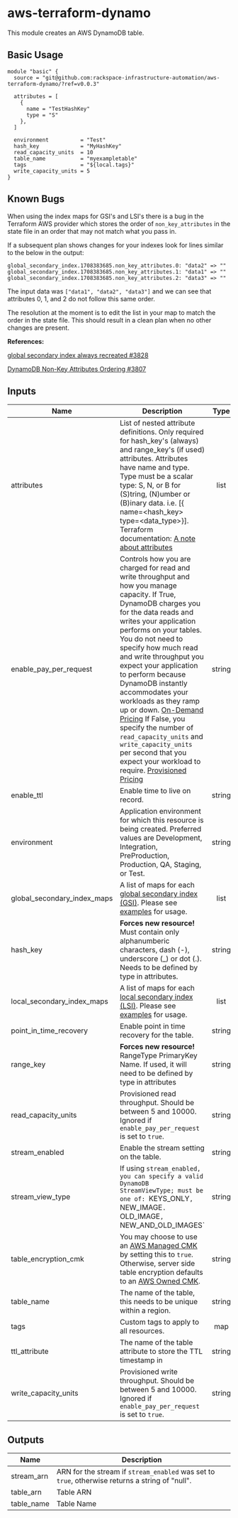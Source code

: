# aws-terraform-dynamo

This module creates an AWS DynamoDB table.

## Basic Usage

```HCL
module "basic" {
  source = "git@github.com:rackspace-infrastructure-automation/aws-terraform-dynamo/?ref=v0.0.3"

  attributes = [
    {
      name = "TestHashKey"
      type = "S"
    },
  ]

  environment          = "Test"
  hash_key             = "MyHashKey"
  read_capacity_units  = 10
  table_name           = "myexampletable"
  tags                 = "${local.tags}"
  write_capacity_units = 5
}
```

## Known Bugs

When using the index maps for GSI's and LSI's there is a bug in the Terraform AWS provider which stores the order of `non_key_attributes` in the state file in an order that may not match what you pass in.

If a subsequent plan shows changes for your indexes look for lines similar to the below in the output:

```
global_secondary_index.1708383685.non_key_attributes.0: "data2" => ""
global_secondary_index.1708383685.non_key_attributes.1: "data1" => ""
global_secondary_index.1708383685.non_key_attributes.2: "data3" => ""
```

The input data was `["data1", "data2", "data3"]` and we can see that attributes 0, 1, and 2 do not follow this same order.

The resolution at the moment is to edit the list in your map to match the order in the state file. This should result in a clean plan when no other changes are present.

**References:**

[global secondary index always recreated #3828](https://github.com/terraform-providers/terraform-provider-aws/issues/3828)

[DynamoDB Non-Key Attributes Ordering #3807](https://github.com/terraform-providers/terraform-provider-aws/issues/3807)

## Inputs

| Name | Description | Type | Default | Required |
|------|-------------|:----:|:-----:|:-----:|
| attributes | List of nested attribute definitions. Only required for hash_key's (always) and range_key's (if used) attributes. Attributes have name and type. Type must be a scalar type: S, N, or B for (S)tring, (N)umber or (B)inary data. i.e. [{ name=<hash_key> type=<data_type>}]. Terraform documentation: [A note about attributes](https://www.terraform.io/docs/providers/aws/r/dynamodb_table.html#a-note-about-attributes) | list | n/a | yes |
| enable\_pay\_per\_request | Controls how you are charged for read and write throughput and how you manage capacity. If True, DynamoDB charges you for the data reads and writes your application performs on your tables. You do not need to specify how much read and write throughput you expect your application to perform because DynamoDB instantly accommodates your workloads as they ramp up or down. [On-Demand Pricing](https://aws.amazon.com/dynamodb/pricing/on-demand/) If False, you specify the number of `read_capacity_units` and `write_capacity_units` per second that you expect your workload to require. [Provisioned Pricing](https://aws.amazon.com/dynamodb/pricing/provisioned/) | string | `"false"` | no |
| enable\_ttl | Enable time to live on record. | string | `"false"` | no |
| environment | Application environment for which this resource is being created. Preferred values are Development, Integration, PreProduction, Production, QA, Staging, or Test. | string | `"Development"` | no |
| global\_secondary\_index\_maps | A list of maps for each [global secondary index (GSI)](https://www.terraform.io/docs/providers/aws/r/dynamodb_table.html#global_secondary_index-1). Please see [examples](./examples) for usage. | list | `<list>` | no |
| hash\_key | **Forces new resource!** Must contain only alphanumberic characters, dash (-), underscore (_) or dot (.). Needs to be defined by type in attributes. | string | n/a | yes |
| local\_secondary\_index\_maps | A list of maps for each [local secondary index (LSI)](https://www.terraform.io/docs/providers/aws/r/dynamodb_table.html#local_secondary_index-1). Please see [examples](./examples) for usage. | list | `<list>` | no |
| point\_in\_time\_recovery | Enable point in time recovery for the table. | string | `"false"` | no |
| range\_key | **Forces new resource!** RangeType PrimaryKey Name. If used, it will need to be defined by type in attributes | string | `""` | no |
| read\_capacity\_units | Provisioned read throughput. Should be between 5 and 10000. Ignored if `enable_pay_per_request` is set to `true`. | string | `"5"` | no |
| stream\_enabled | Enable the stream setting on the table. | string | `"false"` | no |
| stream\_view\_type | If using `stream_enabled, you can specify a valid DynamoDB StreamViewType; must be one of: `KEYS_ONLY`, `NEW_IMAGE`. `OLD_IMAGE`, `NEW_AND_OLD_IMAGES` | string | `""` | no |
| table\_encryption\_cmk | You may choose to use an [AWS Managed CMK](https://docs.aws.amazon.com/kms/latest/developerguide/concepts.html#aws-managed-cmk) by setting this to `true`. Otherwise, server side table encryption defaults to an [AWS Owned CMK](https://docs.aws.amazon.com/kms/latest/developerguide/concepts.html#aws-owned-cmk). | string | `"false"` | no |
| table\_name | The name of the table, this needs to be unique within a region. | string | n/a | yes |
| tags | Custom tags to apply to all resources. | map | `<map>` | no |
| ttl\_attribute | The name of the table attribute to store the TTL timestamp in | string | `""` | no |
| write\_capacity\_units | Provisioned write throughput. Should be between 5 and 10000. Ignored if `enable_pay_per_request` is set to `true`. | string | `"10"` | no |

## Outputs

| Name | Description |
|------|-------------|
| stream\_arn | ARN for the stream if `stream_enabled` was set to `true`, otherwise returns a string of "null". |
| table\_arn | Table ARN |
| table\_name | Table Name |

